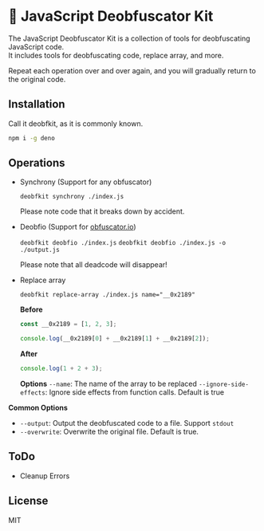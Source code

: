 # 🔧 JavaScript Deobfuscator Kit

The JavaScript Deobfuscator Kit is a collection of tools for deobfuscating
JavaScript code.\
It includes tools for deobfuscating code, replace array, and more.

Repeat each operation over and over again, and you will gradually return to the
original code.

## Installation

Call it deobfkit, as it is commonly known.

```bash
npm i -g deno
```

## Operations

- Synchrony (Support for any obfuscator)

  `deobfkit synchrony ./index.js`

  Please note code that it breaks down by accident.
- Deobfio (Support for [obfuscator.io](https://obfuscator.io))

  `deobfkit deobfio ./index.js`
  `deobfkit deobfio ./index.js -o ./output.js`

  Please note that all deadcode will disappear!
- Replace array

  `deobfkit replace-array ./index.js name="__0x2189"`

  **Before**
  ```js
  const __0x2189 = [1, 2, 3];

  console.log(__0x2189[0] + __0x2189[1] + __0x2189[2]);
  ```

  **After**
  ```js
  console.log(1 + 2 + 3);
  ```

  **Options** `--name`: The name of the array to be replaced
  `--ignore-side-effects`: Ignore side effects from function calls. Default is
  true

**Common Options**

- `--output`: Output the deobfuscated code to a file. Support `stdout`
- `--overwrite`: Overwrite the original file. Default is true.

## ToDo

- Cleanup Errors

## License

MIT
